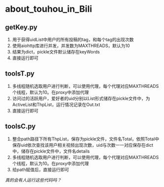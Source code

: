 # about_touhou_in_Bili
## getKey.py
1. 用于获得uidList中用户的所有投稿的tag，和每个tag的出现次数
2. 使用aiohttp库进行并发，并发数为MAXTHREADS，默认为10
3. 结果为dict，pickle文件默认储存在keyWords
4. 直接运行即可
## toolsT.py
1. 多线程随机选取用户进行判断，可以使用代理，每个代理对应MAXTHREADS个线程，默认为10。在proxy中添加代理
2. 访问过的活跃用户，爱好者的uid分别以List形式储存在pickle文件中，为ActiveList和ThpList，运行情况记录在Out.txt
3. 直接运行即可
## toolsC.py
1. 整合path路径下所有ThpList，保存为pickle文件，文件名Total，依照Total中保存uid依次查找该用户相关视频出现次数，uid与次数一一对应保存在dict中，储存在pickle文件中，文件名details
2. 多线程随机选取用户进行判断，可以使用代理，每个代理对应MAXTHREADS个线程，默认为10。在proxy中添加代理
3. 给path赋值后，直接运行即可



*真的会有人运行这些代码吗？*
